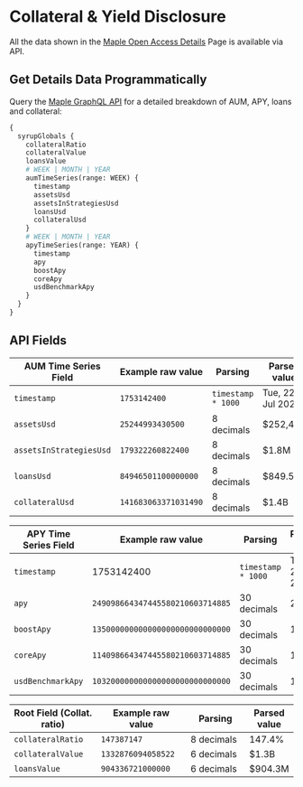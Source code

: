 # Collateral & Yield Disclosure

All the data shown in the [Maple Open Access Details](https://app.maple.finance/earn/details) Page is available via API.

## Get Details Data Programmatically&#x20;

Query the [Maple GraphQL API](https://api.maple.finance/v2/graphql) for a detailed breakdown of AUM, APY, loans and collateral:

```graphql
{
  syrupGlobals {
    collateralRatio
    collateralValue
    loansValue
    # WEEK | MONTH | YEAR
    aumTimeSeries(range: WEEK) {
      timestamp
      assetsUsd
      assetsInStrategiesUsd
      loansUsd
      collateralUsd
    }
    # WEEK | MONTH | YEAR
    apyTimeSeries(range: YEAR) {
      timestamp
      apy
      boostApy
      coreApy
      usdBenchmarkApy
    }
  }
}
```

## API Fields

<table><thead><tr><th width="199.6531982421875">AUM Time Series Field</th><th width="189.533935546875">Example raw value</th><th width="169.8284912109375">Parsing</th><th>Parsed value</th></tr></thead><tbody><tr><td><code>timestamp</code></td><td><code>1753142400</code></td><td><code>timestamp * 1000</code></td><td>Tue, 22 Jul 2025</td></tr><tr><td><code>assetsUsd</code></td><td><code>25244993430500</code></td><td>8 decimals</td><td>$252,449</td></tr><tr><td><code>assetsInStrategiesUsd</code></td><td><code>179322260822400</code></td><td>8 decimals</td><td>$1.8M</td></tr><tr><td><code>loansUsd</code></td><td><code>84946501100000000</code></td><td>8 decimals</td><td>$849.5M</td></tr><tr><td><code>collateralUsd</code></td><td><code>141683063371031490</code></td><td>8 decimals</td><td>$1.4B</td></tr></tbody></table>

<table><thead><tr><th width="199.68927001953125">APY Time Series Field</th><th width="190.0164794921875">Example raw value</th><th width="170.471435546875">Parsing</th><th>Parsed value</th></tr></thead><tbody><tr><td><code>timestamp</code></td><td>1753142400</td><td><code>timestamp * 1000</code></td><td>Tue, 22 Jul 2025</td></tr><tr><td><code>apy</code></td><td><code>249098664347445580210603714885</code></td><td>30 decimals</td><td>24.9%</td></tr><tr><td><code>boostApy</code></td><td><code>135000000000000000000000000000</code></td><td>30 decimals</td><td>13.5%</td></tr><tr><td><code>coreApy</code></td><td><code>114098664347445580210603714885</code></td><td>30 decimals</td><td>11.4%</td></tr><tr><td><code>usdBenchmarkApy</code></td><td><code>103200000000000000000000000000</code></td><td>30 decimals</td><td>10.3%</td></tr></tbody></table>

<table><thead><tr><th width="199.68841552734375">Root Field (Collat. ratio)</th><th width="190.1441650390625">Example raw value</th><th width="170.033447265625">Parsing</th><th>Parsed value</th></tr></thead><tbody><tr><td><code>collateralRatio</code></td><td><code>147387147</code></td><td>8 decimals</td><td>147.4%</td></tr><tr><td><code>collateralValue</code></td><td><code>1332876094058522</code></td><td>6 decimals</td><td>$1.3B</td></tr><tr><td><code>loansValue</code></td><td><code>904336721000000</code></td><td>6 decimals</td><td>$904.3M</td></tr></tbody></table>
